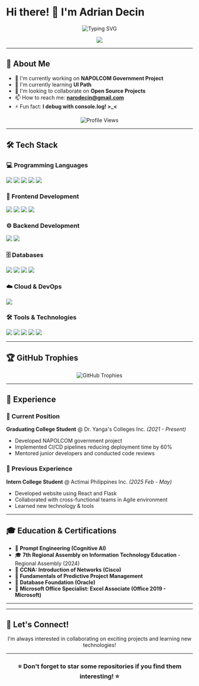 # Hi there! 👋 I'm Adrian Decin

<div align="center">
  <img src="https://readme-typing-svg.herokuapp.com?font=Fira+Code&pause=1000&color=2196F3&center=true&vCenter=true&width=435&lines=Software+Developer;Open+Source+Enthusiast;Problem+Solver;Always+Learning;" alt="Typing SVG" />
</div>

<p align="center">
  <!--
  <a href="https://linkedin.com/in/yourprofile"><img src="https://img.shields.io/badge/-LinkedIn-0077B5?style=for-the-badge&logo=linkedin&logoColor=white"/></a>
  <a href="https://twitter.com/yourhandle"><img src="https://img.shields.io/badge/-Twitter-1DA1F2?style=for-the-badge&logo=twitter&logoColor=white"/></a>
  <a href="https://yourportfolio.com"><img src="https://img.shields.io/badge/-Portfolio-FF5722?style=for-the-badge&logo=google-chrome&logoColor=white"/></a>
  -->
  <a href="mailto:narodecin@gmail.com"><img src="https://img.shields.io/badge/-Email-D14836?style=for-the-badge&logo=gmail&logoColor=white"/></a>
</p>

---

## 🚀 About Me

- 🔭 I'm currently working on **NAPOLCOM Government Project**
- 🌱 I'm currently learning **UI Path**
- 👯 I'm looking to collaborate on **Open Source Projects**
- 📫 How to reach me: **narodecin@gmail.com**
- ⚡ Fun fact: **I debug with console.log! >_<**

<div align="center">
  <img src="https://komarev.com/ghpvc/?username=drndcndev&color=blueviolet&style=for-the-badge&label=Profile+Views" alt="Profile Views"/>
</div>

---

## 🛠️ Tech Stack

### 💻 Programming Languages
<p>
  <img src="https://img.shields.io/badge/-JavaScript-F7DF1E?style=for-the-badge&logo=javascript&logoColor=black"/>
  <img src="https://img.shields.io/badge/-TypeScript-3178C6?style=for-the-badge&logo=typescript&logoColor=white"/>
  <img src="https://img.shields.io/badge/-Python-3776AB?style=for-the-badge&logo=python&logoColor=white"/>
  <img src="https://img.shields.io/badge/-Java-ED8B00?style=for-the-badge&logo=java&logoColor=white"/>
  <img src="https://img.shields.io/badge/-C++-00599C?style=for-the-badge&logo=c%2B%2B&logoColor=white"/>
</p>

### 🎨 Frontend Development
<p>
  <img src="https://img.shields.io/badge/-React-61DAFB?style=for-the-badge&logo=react&logoColor=black"/>
  <img src="https://img.shields.io/badge/-HTML5-E34F26?style=for-the-badge&logo=html5&logoColor=white"/>
  <img src="https://img.shields.io/badge/-CSS3-1572B6?style=for-the-badge&logo=css3&logoColor=white"/>
  <img src="https://img.shields.io/badge/-Tailwind_CSS-38B2AC?style=for-the-badge&logo=tailwind-css&logoColor=white"/>
</p>

### ⚙️ Backend Development
<p>
  <img src="https://img.shields.io/badge/-Node.js-339933?style=for-the-badge&logo=node.js&logoColor=white"/>
  <img src="https://img.shields.io/badge/-Flask-000000?style=for-the-badge&logo=flask&logoColor=white"/>
</p>

### 🗄️ Databases
<p>
  <img src="https://img.shields.io/badge/-PostgreSQL-336791?style=for-the-badge&logo=postgresql&logoColor=white"/>
  <img src="https://img.shields.io/badge/-MySQL-4479A1?style=for-the-badge&logo=mysql&logoColor=white"/>
  <img src="https://img.shields.io/badge/-SQLite-003B57?style=for-the-badge&logo=sqlite&logoColor=white"/>
  <img src="https://img.shields.io/badge/-Firebase-FFCA28?style=for-the-badge&logo=firebase&logoColor=black"/>
</p>

### ☁️ Cloud & DevOps
<p>
  <!--
  <img src="https://img.shields.io/badge/-AWS-232F3E?style=for-the-badge&logo=amazon-aws&logoColor=white"/>
  <img src="https://img.shields.io/badge/-Google_Cloud-4285F4?style=for-the-badge&logo=google-cloud&logoColor=white"/>
  <img src="https://img.shields.io/badge/-Azure-0078D4?style=for-the-badge&logo=microsoft-azure&logoColor=white"/>
  <img src="https://img.shields.io/badge/-Vercel-000000?style=for-the-badge&logo=vercel&logoColor=white"/>
  -->
  <img src="https://img.shields.io/badge/-Docker-2496ED?style=for-the-badge&logo=docker&logoColor=white"/>
</p>

### 🛠️ Tools & Technologies
<p>
  <img src="https://img.shields.io/badge/-Git-F05032?style=for-the-badge&logo=git&logoColor=white"/>
  <img src="https://img.shields.io/badge/-GitHub-181717?style=for-the-badge&logo=github&logoColor=white"/>
  <img src="https://img.shields.io/badge/-VS_Code-007ACC?style=for-the-badge&logo=visual-studio-code&logoColor=white"/>
  <img src="https://img.shields.io/badge/-Postman-FF6C37?style=for-the-badge&logo=postman&logoColor=white"/>
  <img src="https://img.shields.io/badge/-Figma-F24E1E?style=for-the-badge&logo=figma&logoColor=white"/>
</p>

---

## 🏆 GitHub Trophies

<div align="center">
  <img src="https://github-profile-trophy.vercel.app/?username=drndcndev&theme=radical&no-frame=true&no-bg=false&margin-w=4" alt="GitHub Trophies"/>
</div>

---

## 💼 Experience

### 🏢 Current Position
**Graduating College Student** @ Dr. Yanga's Colleges Inc. *(2021 - Present)*
- Developed NAPOLCOM government project
- Implemented CI/CD pipelines reducing deployment time by 60%
- Mentored junior developers and conducted code reviews

### 🏢 Previous Experience
**Intern College Student** @ Actimai Philippines Inc. *(2025 Feb - May)*
- Developed website using React and Flask
- Collaborated with cross-functional teams in Agile environment
- Learned new technology & tools

---

## 🎓 Education & Certifications

- 📜 **Prompt Engineering (Cognitive AI)**
- 🎓 **7th Regional Assembly on Information Technology Education** - Regional Assembly (2024)
- 📜 **CCNA: Introduction of Networks (Cisco)**
- 📜 **Fundamentals of Predictive Project Management**
- 📜 **Database Foundation (Oracle)**
- 📜 **Microsoft Office Specialist: Excel Associate (Office 2019 - Microsoft)**

---
<!--
## 📝 Latest Blog Posts

<!-- BLOG-POST-LIST:START -->

<!-- BLOG-POST-LIST:END -->

---

## 🤝 Let's Connect!

<div align="center">
  <p>I'm always interested in collaborating on exciting projects and learning new technologies!</p>
  <!--
  <a href="https://linkedin.com/in/yourprofile">
    <img src="https://img.shields.io/badge/Let's_Connect-0077B5?style=for-the-badge&logo=linkedin&logoColor=white"/>
  </a>
  -->
</div>

---

<div align="center">
  <h3>⭐ Don't forget to star some repositories if you find them interesting! ⭐</h3>
</div>

